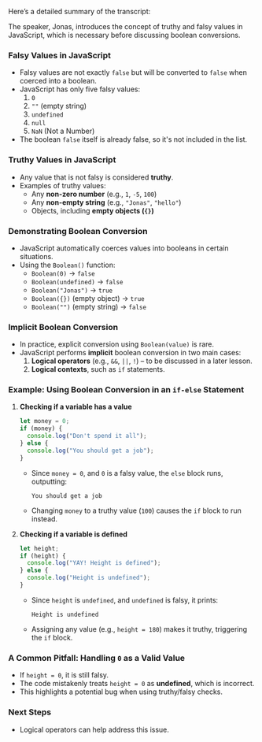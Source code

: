 Here’s a detailed summary of the transcript:

The speaker, Jonas, introduces the concept of truthy and falsy values in JavaScript, which is necessary before discussing boolean conversions.

### **Falsy Values in JavaScript**

- Falsy values are not exactly `false` but will be converted to `false` when coerced into a boolean.
- JavaScript has only five falsy values:
  1. `0`
  2. `""` (empty string)
  3. `undefined`
  4. `null`
  5. `NaN` (Not a Number)
- The boolean `false` itself is already false, so it's not included in the list.

### **Truthy Values in JavaScript**

- Any value that is not falsy is considered **truthy**.
- Examples of truthy values:
  - Any **non-zero number** (e.g., `1`, `-5`, `100`)
  - Any **non-empty string** (e.g., `"Jonas"`, `"hello"`)
  - Objects, including **empty objects (`{}`)**

### **Demonstrating Boolean Conversion**

- JavaScript automatically coerces values into booleans in certain situations.
- Using the `Boolean()` function:
  - `Boolean(0)` → `false`
  - `Boolean(undefined)` → `false`
  - `Boolean("Jonas")` → `true`
  - `Boolean({})` (empty object) → `true`
  - `Boolean("")` (empty string) → `false`

### **Implicit Boolean Conversion**

- In practice, explicit conversion using `Boolean(value)` is rare.
- JavaScript performs **implicit** boolean conversion in two main cases:
  1. **Logical operators** (e.g., `&&`, `||`, `!`) – to be discussed in a later lesson.
  2. **Logical contexts**, such as `if` statements.

### **Example: Using Boolean Conversion in an `if-else` Statement**

1. **Checking if a variable has a value**

   ```javascript
   let money = 0;
   if (money) {
     console.log("Don't spend it all");
   } else {
     console.log("You should get a job");
   }
   ```

   - Since `money = 0`, and `0` is a falsy value, the `else` block runs, outputting:
     ```
     You should get a job
     ```
   - Changing `money` to a truthy value (`100`) causes the `if` block to run instead.

2. **Checking if a variable is defined**
   ```javascript
   let height;
   if (height) {
     console.log("YAY! Height is defined");
   } else {
     console.log("Height is undefined");
   }
   ```
   - Since `height` is `undefined`, and `undefined` is falsy, it prints:
     ```
     Height is undefined
     ```
   - Assigning any value (e.g., `height = 180`) makes it truthy, triggering the `if` block.

### **A Common Pitfall: Handling `0` as a Valid Value**

- If `height = 0`, it is still falsy.
- The code mistakenly treats `height = 0` as **undefined**, which is incorrect.
- This highlights a potential bug when using truthy/falsy checks.

### **Next Steps**

- Logical operators can help address this issue.

